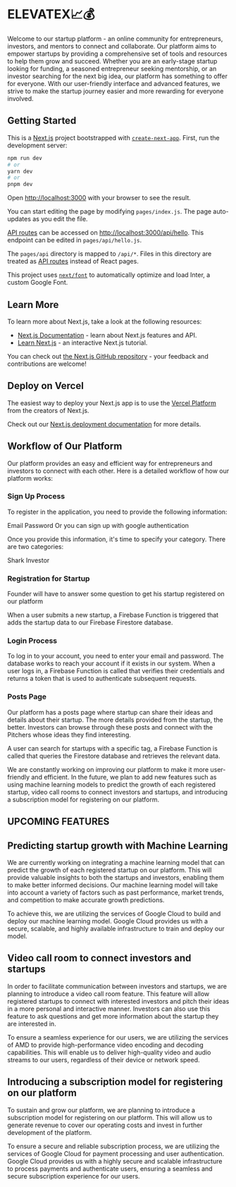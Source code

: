 # ELEVATEX📈💰
Welcome to our startup platform - an online community for entrepreneurs, investors, and mentors to connect and collaborate. Our platform aims to empower startups by providing a comprehensive set of tools and resources to help them grow and succeed. 
Whether you are an early-stage startup looking for funding, a seasoned entrepreneur seeking mentorship, or an investor searching for the next big idea, our platform has something to offer for everyone. With our user-friendly interface and advanced features, we strive to make the startup journey easier and more rewarding for everyone involved.

## Getting Started
This is a [Next.js](https://nextjs.org/) project bootstrapped with [`create-next-app`](https://github.com/vercel/next.js/tree/canary/packages/create-next-app).
First, run the development server:

```bash
npm run dev
# or
yarn dev
# or
pnpm dev
```

Open [http://localhost:3000](http://localhost:3000) with your browser to see the result.

You can start editing the page by modifying `pages/index.js`. The page auto-updates as you edit the file.

[API routes](https://nextjs.org/docs/api-routes/introduction) can be accessed on [http://localhost:3000/api/hello](http://localhost:3000/api/hello). This endpoint can be edited in `pages/api/hello.js`.

The `pages/api` directory is mapped to `/api/*`. Files in this directory are treated as [API routes](https://nextjs.org/docs/api-routes/introduction) instead of React pages.

This project uses [`next/font`](https://nextjs.org/docs/basic-features/font-optimization) to automatically optimize and load Inter, a custom Google Font.

## Learn More

To learn more about Next.js, take a look at the following resources:

- [Next.js Documentation](https://nextjs.org/docs) - learn about Next.js features and API.
- [Learn Next.js](https://nextjs.org/learn) - an interactive Next.js tutorial.

You can check out [the Next.js GitHub repository](https://github.com/vercel/next.js/) - your feedback and contributions are welcome!

## Deploy on Vercel

The easiest way to deploy your Next.js app is to use the [Vercel Platform](https://vercel.com/new?utm_medium=default-template&filter=next.js&utm_source=create-next-app&utm_campaign=create-next-app-readme) from the creators of Next.js.

Check out our [Next.js deployment documentation](https://nextjs.org/docs/deployment) for more details.

## Workflow of Our Platform
Our platform provides an easy and efficient way for entrepreneurs and investors to connect with each other. Here is a detailed workflow of how our platform works:

### Sign Up Process
To register in the application, you need to provide the following information:

Email
Password
Or you can sign up with google authentication

Once you provide this information, it's time to specify your category. There are two categories:

Shark
Investor

### Registration for Startup 
Founder will have to answer some question to get his startup registered on our platform

When a user submits a new startup, a Firebase Function is triggered that adds the startup data to our Firebase Firestore database.

### Login Process
To log in to your account, you need to enter your email and password. The database works to reach your account if it exists in our system.
When a user logs in, a Firebase Function is called that verifies their credentials and returns a token that is used to authenticate subsequent requests.

### Posts Page
Our platform has a posts page where startup can share their ideas and details about their startup. The more details provided from the startup, the better. Investors can browse through these posts and connect with the Pitchers whose ideas they find interesting.

A user can search for startups with a specific tag, a Firebase Function is called that queries the Firestore database and retrieves the relevant data.

We are constantly working on improving our platform to make it more user-friendly and efficient. In the future, we plan to add new features such as using machine learning models to predict the growth of each registered startup, video call rooms to connect investors and startups, and introducing a subscription model for registering on our platform.

## UPCOMING FEATURES

## Predicting startup growth with Machine Learning
We are currently working on integrating a machine learning model that can predict the growth of each registered startup on our platform. This will provide valuable insights to both the startups and investors, enabling them to make better informed decisions. Our machine learning model will take into account a variety of factors such as past performance, market trends, and competition to make accurate growth predictions.

To achieve this, we are utilizing the services of Google Cloud to build and deploy our machine learning model. Google Cloud provides us with a secure, scalable, and highly available infrastructure to train and deploy our model.

## Video call room to connect investors and startups
In order to facilitate communication between investors and startups, we are planning to introduce a video call room feature. This feature will allow registered startups to connect with interested investors and pitch their ideas in a more personal and interactive manner. Investors can also use this feature to ask questions and get more information about the startup they are interested in.

To ensure a seamless experience for our users, we are utilizing the services of AMD to provide high-performance video encoding and decoding capabilities. This will enable us to deliver high-quality video and audio streams to our users, regardless of their device or network speed.

## Introducing a subscription model for registering on our platform
To sustain and grow our platform, we are planning to introduce a subscription model for registering on our platform. This will allow us to generate revenue to cover our operating costs and invest in further development of the platform.

To ensure a secure and reliable subscription process, we are utilizing the services of Google Cloud for payment processing and user authentication. Google Cloud provides us with a highly secure and scalable infrastructure to process payments and authenticate users, ensuring a seamless and secure subscription experience for our users.